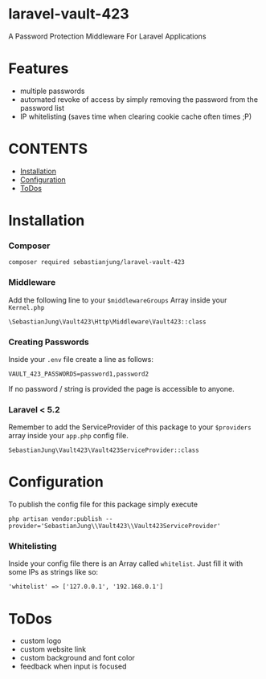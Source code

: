 # laravel-vault-423
A Password Protection Middleware For Laravel Applications

# Features
- multiple passwords
- automated revoke of access by simply removing the password from the password list
- IP whitelisting (saves time when clearing cookie cache often times ;P)


# CONTENTS
- [Installation](#installation)
- [Configuration](#configuration)
- [ToDos](#todos)


# Installation
### Composer
```
composer required sebastianjung/laravel-vault-423
```


### Middleware
Add the following line to your `$middlewareGroups` Array inside your `Kernel.php`
```
\SebastianJung\Vault423\Http\Middleware\Vault423::class
```


### Creating Passwords
Inside your `.env` file create a line as follows:
```
VAULT_423_PASSWORDS=password1,password2
```
If no password / string is provided the page is accessible to anyone.



### Laravel < 5.2
Remember to add the ServiceProvider of this package to your `$providers` array inside your `app.php` config file.
```
SebastianJung\Vault423\Vault423ServiceProvider::class
```

# Configuration
To publish the config file for this package simply execute
```
php artisan vendor:publish --provider='SebastianJung\\Vault423\\Vault423ServiceProvider'
```


### Whitelisting
Inside your config file there is an Array called `whitelist`. Just fill it with some IPs as strings like so:
```
'whitelist' => ['127.0.0.1', '192.168.0.1']
```


# ToDos
- custom logo
- custom website link
- custom background and font color
- feedback when input is focused

